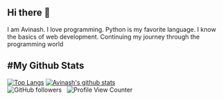 ## Hi there 👋
I am Avinash. I love programming. Python is my favorite language. I know the basics of web development. Continuing my journey through the programming world

#My Github Stats
-----------------
 [![Top Langs](https://github-readme-stats.vercel.app/api/top-langs/?username=avinashhnishal&langs_count=5&theme=radical&hide_border=True&border_radius=10)](https://github.com/anuraghazra/github-readme-stats)                   [![Avinash's github stats](https://github-readme-stats.vercel.app/api?username=avinashhnishal&count_private=true&show_icons=true&theme=radical&hide_rank=false&hide_border=True&border_radius=10)](https://github.com/anuraghazra/github-readme-stats) <br>
![GitHub followers](https://img.shields.io/github/followers/avinashhnishal?style=social) &nbsp;
![Profile View Counter](https://komarev.com/ghpvc/?username=avinashhnishal)

